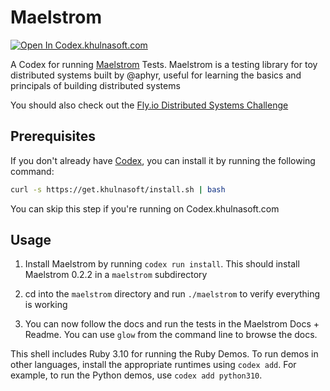 # Maelstrom

[![Open In Codex.khulnasoft.com](https://www.khulnasoft/img/codex/open-in-codex.svg)](https://codex.khulnasoft.com/github.com/khulnasoft/codex-examples?folder=cloud_development/maelstrom)

A Codex for running [Maelstrom](https://github.com/jepsen-io/maelstrom) Tests. Maelstrom is a testing library for toy distributed systems built by @aphyr, useful for learning the basics and principals of building distributed systems

You should also check out the [Fly.io Distributed Systems Challenge](https://fly.io/dist-sys/)

## Prerequisites

If you don't already have [Codex](https://www.khulnasoft/codex/docs/installing_codex/), you can install it by running the following command:

```bash
curl -s https://get.khulnasoft/install.sh | bash
```

You can skip this step if you're running on Codex.khulnasoft.com

## Usage

1. Install Maelstrom by running `codex run install`. This should install Maelstrom 0.2.2 in a `maelstrom` subdirectory

1. cd into the `maelstrom` directory and run `./maelstrom` to verify everything is working

1. You can now follow the docs and run the tests in the Maelstrom Docs + Readme. You can use `glow` from the command line to browse the docs.

This shell includes Ruby 3.10 for running the Ruby Demos. To run demos in other languages, install the appropriate runtimes using `codex add`. For example, to run the Python demos, use `codex add python310`.
